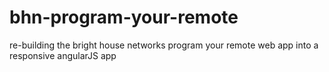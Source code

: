bhn-program-your-remote
=======================

re-building the bright house networks program your remote web app into a responsive angularJS app

